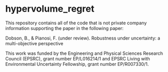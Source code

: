 # hypervolume_regret
This repository contains all of the code that is not private company information supporting the paper in the following paper: 

Dobson, B., & Pianosi, F. (under review). Robustness under uncertainty: a multi-objective perspective 

This work was funded by the Engineering and Physical Sciences Research Council (EPSRC), grant number EP/L016214/1 and EPSRC Living with Environmental Uncertainty Fellowship, grant number EP/R007330/1.
